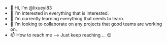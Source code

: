 - 👋 Hi, I’m @lixueyi83
- 👀 I’m interested in everything that is interested. 
- 🌱 I’m currently learning everything that needs to learn. 
- 💞️ I’m looking to collaborate on any projects that good teams are working on.  
- 📫 How to reach me --> Just keep reaching ... 😉

<!---
lixueyi83/lixueyi83 is a ✨ special ✨ repository because its `README.md` (this file) appears on your GitHub profile.
You can click the Preview link to take a look at your changes.
--->
